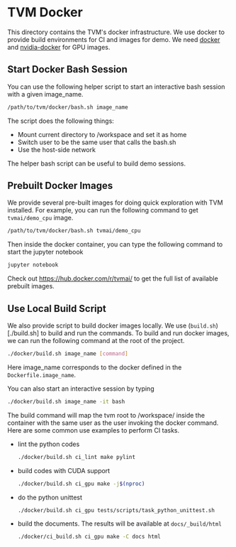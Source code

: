 # TVM Docker

This directory contains the TVM's docker infrastructure.
We use docker to provide build environments for CI and images for demo.
We need [docker](https://docs.docker.com/engine/installation/) and
[nvidia-docker](https://github.com/NVIDIA/nvidia-docker/) for GPU images.

## Start Docker Bash Session

You can use the following helper script to start an
interactive bash session with a given image_name.

```bash
/path/to/tvm/docker/bash.sh image_name
```

The script does the following things:
- Mount current directory to /workspace and set it as home
- Switch user to be the same user that calls the bash.sh
- Use the host-side network

The helper bash script can be useful to build demo sessions.

## Prebuilt Docker Images

We provide several pre-built images for doing quick exploration with TVM installed.
For example, you can run the following command to get ```tvmai/demo_cpu``` image.

```bash
/path/to/tvm/docker/bash.sh tvmai/demo_cpu
```

Then inside the docker container, you can type the following command to start the jupyter notebook
```bash
jupyter notebook
```

Check out https://hub.docker.com/r/tvmai/ to get the full list of available prebuilt images.


## Use Local Build Script

We also provide script to build docker images locally.
We use (`build.sh`)[./build.sh] to build and run the commands.
To build and run docker images, we can run the following command
at the root of the project.

```bash
./docker/build.sh image_name [command]
```

Here image_name corresponds to the docker defined in the
```Dockerfile.image_name```.

You can also start an interactive session by typing

```bash
./docker/build.sh image_name -it bash
```

The build command will map the tvm root to /workspace/ inside the container
with the same user as the user invoking the docker command.
Here are some common use examples to perform CI tasks.

- lint the python codes

  ```bash
  ./docker/build.sh ci_lint make pylint
  ```

- build codes with CUDA support

  ```bash
  ./docker/build.sh ci_gpu make -j$(nproc)
  ```

- do the python unittest

  ```bash
  ./docker/build.sh ci_gpu tests/scripts/task_python_unittest.sh
  ```

- build the documents. The results will be available at `docs/_build/html`

  ```bash
  ./docker/ci_build.sh ci_gpu make -C docs html
  ```
